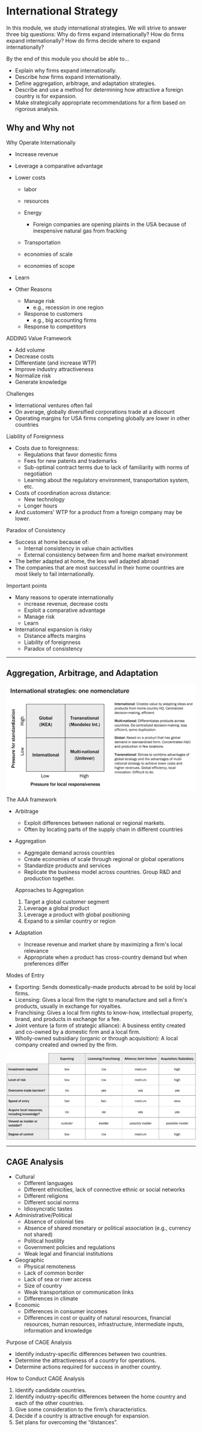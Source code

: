 # International Strategy

In this module, we study international strategies. We will strive to answer three big questions: Why do firms expand internationally? How do firms expand internationally? How do firms decide where to expand internationally?

By the end of this module you should be able to...

- Explain why firms expand internationally.
- Describe how firms expand internationally.
- Define aggregation, arbitrage, and adaptation strategies.
- Describe and use a method for determining how attractive a foreign country is for expansion.
- Make strategically appropriate recommendations for a firm based on rigorous analysis.

## Why and Why not

Why Operate Internationally

- Increase revenue
- Leverage a comparative advantage
- Lower costs

  - labor
  - resources
  - Energy

    - Foreign companies are opening plaints in the USA because of inexpensive natural gas from fracking

  - Transportation
  - economies of scale
  - economies of scope

- Learn
- Other Reasons
  - Manage risk
    - e.g., recession in one region
  - Response to customers
    - e.g., big accounting firms
  - Response to competitors

ADDING Value Framework

- Add volume
- Decrease costs
- Differentiate (and increase WTP)
- Improve industry attractiveness
- Normalize risk
- Generate knowledge

Challenges

- International ventures often fail
- On average, globally diversified corporations trade at a discount
- Operating margins for USA firms competing globally are lower in other countries

Liability of Foreignness

- Costs due to foreignness:
  - Regulations that favor domestic firms
  - Fees for new patents and trademarks
  - Sub-optimal contract terms due to lack of familiarity with norms of negotiation
  - Learning about the regulatory environment, transportation system, etc.
- Costs of coordination across distance:
  - New technology
  - Longer hours
- And customers' WTP for a product from a foreign company may be lower.

Paradox of Consistency

- Success at home because of:
  - Internal consistency in value chain activities
  - External consistency between firm and home market environment
- The better adapted at home, the less well adapted abroad
- The companies that are most successful in their home countries are most likely to fail internationally.

Important points

- Many reasons to operate internationally
  - increase revenue, decrease costs
  - Exploit a comparative advantage
  - Manage risk
  - Learn
- International expansion is risky
  - Distance affects margins
  - Liability of foreignness
  - Paradox of consistency

---

## Aggregation, Arbitrage, and Adaptation

![international strategies](./screenshots/international-strategies-nomenclature.png)

The AAA framework

- Arbitrage

  - Exploit differences between national or regional markets.
  - Often by locating parts of the supply chain in different countries

- Aggregation

  - Aggregate demand across countries
  - Create economies of scale through regional or global operations
  - Standardize products and services
  - Replicate the business model across countries. Group R&D and production together.

  Approaches to Aggregation

  1. Target a global customer segment
  1. Leverage a global product
  1. Leverage a product with global positioning
  1. Expand to a similar country or region

- Adaptation

  - Increase revenue and market share by maximizing a firm's local relevance
  - Appropriate when a product has cross-country demand but when preferences differ

Modes of Entry

- Exporting: Sends domestically-made products abroad to be sold by local firms.
- Licensing: Gives a local firm the right to manufacture and sell a firm's products, usually in exchange for royalties.
- Franchising: Gives a local firm rights to know-how, intellectual property, brand, and products in exchange for a fee.
- Joint venture (a form of strategic alliance): A business entity created and co-owned by a domestic firm and a local firm.
- Wholly-owned subsidiary (organic or through acquisition): A local company created and owned by the firm.

![modes of entry](./screenshots/modes-of-entry.png)

---

## CAGE Analysis

- Cultural
  - Different languages
  - Different ethnicities, lack of connective ethnic or social networks
  - Different religions
  - Different social norms
  - Idiosyncratic tastes
- Administrative/Political
  - Absence of colonial ties
  - Absence of shared monetary or political association (e.g., currency not shared)
  - Political hostility
  - Government policies and regulations
  - Weak legal and financial institutions
- Geographic
  - Physical remoteness
  - Lack of common border
  - Lack of sea or river access
  - Size of country
  - Weak transportation or communication links
  - Differences in climate
- Economic
  - Differences in consumer incomes
  - Differences in cost or quality of natural resources, financial resources, human resources, infrastructure, intermediate inputs, information and knowledge

Purpose of CAGE Analysis

- Identify industry-specific differences between two countries.
- Determine the attractiveness of a country for operations.
- Determine actions required for success in another country.

How to Conduct CAGE Analysis

1. Identify candidate countries.
1. Identify industry-specific differences between the home country and each of the other countries.
1. Give some consideration to the firm’s characteristics.
1. Decide if a country is attractive enough for expansion.
1. Set plans for overcoming the “distances”.
